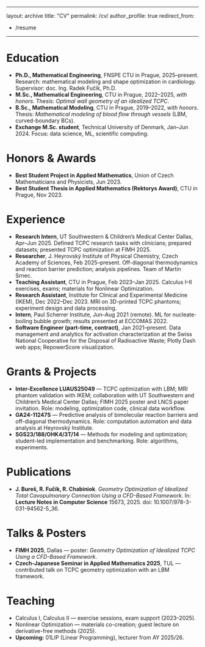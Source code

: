 <!-- cv.md -->
---
layout: archive
title: "CV"
permalink: /cv/
author_profile: true
redirect_from:
  - /resume
---

Education
======
- **Ph.D., Mathematical Engineering**, FNSPE CTU in Prague, 2025–present. Research: mathematical modeling and shape optimization in cardiology. Supervisor: doc. Ing. Radek Fučík, Ph.D. <!-- :contentReference[oaicite:13]{index=13} -->
- **M.Sc., Mathematical Engineering**, CTU in Prague, 2022–2025, *with honors*. Thesis: *Optimal wall geometry of an idealized TCPC*. <!-- :contentReference[oaicite:14]{index=14} -->
- **B.Sc., Mathematical Modeling**, CTU in Prague, 2019–2022, *with honors*. Thesis: *Mathematical modeling of blood flow through vessels* (LBM, curved-boundary BCs). <!-- :contentReference[oaicite:15]{index=15} -->
- **Exchange M.Sc. student**, Technical University of Denmark, Jan–Jun 2024. Focus: data science, ML, scientific computing. <!-- :contentReference[oaicite:16]{index=16} -->

Honors & Awards
======
- **Best Student Project in Applied Mathematics**, Union of Czech Mathematicians and Physicists, Jun 2023. <!-- :contentReference[oaicite:17]{index=17} -->
- **Best Student Thesis in Applied Mathematics (Rektorys Award)**, CTU in Prague, Nov 2023. <!-- :contentReference[oaicite:18]{index=18} -->

Experience
======
- **Research Intern**, UT Southwestern & Children’s Medical Center Dallas, Apr–Jun 2025. Defined TCPC research tasks with clinicians; prepared datasets; presented TCPC optimization at FIMH 2025. <!-- :contentReference[oaicite:19]{index=19} -->
- **Researcher**, J. Heyrovský Institute of Physical Chemistry, Czech Academy of Sciences, Feb 2025–present. Off-diagonal thermodynamics and reaction barrier prediction; analysis pipelines. Team of Martin Srnec. <!-- :contentReference[oaicite:20]{index=20} -->
- **Teaching Assistant**, CTU in Prague, Feb 2023–Jan 2025. Calculus I–II exercises, exams; materials for Nonlinear Optimization. <!-- :contentReference[oaicite:21]{index=21} -->
- **Research Assistant**, Institute for Clinical and Experimental Medicine (IKEM), Dec 2022–Dec 2023. MRI on 3D-printed TCPC phantoms; experiment design and data processing. <!-- :contentReference[oaicite:22]{index=22} -->
- **Intern**, Paul Scherrer Institute, Jun–Aug 2021 (remote). ML for nucleate-boiling bubble growth; results presented at ECCOMAS 2022. <!-- :contentReference[oaicite:23]{index=23} -->
- **Software Engineer (part-time, contract)**, Jan 2021–present. Data management and analytics for activation characterization at the Swiss National Cooperative for the Disposal of Radioactive Waste; Plotly Dash web apps; RepowerScore visualization. <!-- :contentReference[oaicite:24]{index=24} -->

Grants & Projects
======
- **Inter-Excellence LUAUS25049** — TCPC optimization with LBM; MRI phantom validation with IKEM; collaboration with UT Southwestern and Children’s Medical Center Dallas; FIMH 2025 poster and LNCS paper invitation. Role: modeling, optimization code, clinical data workflow. <!-- :contentReference[oaicite:25]{index=25} -->
- **GA24-11247S** — Predictive analysis of bimolecular reaction barriers and off-diagonal thermodynamics. Role: computation automation and data analysis at Heyrovský Institute. <!-- :contentReference[oaicite:26]{index=26} -->
- **SGS23/188/OHK4/3T/14** — Methods for modeling and optimization; student-led implementation and benchmarking. Role: algorithms, experiments. <!-- :contentReference[oaicite:27]{index=27} -->

Publications
======
- **J. Bureš, R. Fučík, R. Chabiniok**. *Geometry Optimization of Idealized Total Cavopulmonary Connection Using a CFD-Based Framework*. In: **Lecture Notes in Computer Science** 15673, 2025. doi: 10.1007/978-3-031-94562-5_36. <!-- :contentReference[oaicite:28]{index=28} -->

Talks & Posters
======
- **FIMH 2025**, Dallas — poster: *Geometry Optimization of Idealized TCPC Using a CFD-Based Framework*. <!-- :contentReference[oaicite:29]{index=29} -->
- **Czech-Japanese Seminar in Applied Mathematics 2025**, TUL — contributed talk on TCPC geometry optimization with an LBM framework. <!-- :contentReference[oaicite:30]{index=30} -->

Teaching
======
- Calculus I, Calculus II — exercise sessions, exam support (2023–2025). <!-- :contentReference[oaicite:31]{index=31} -->
- Nonlinear Optimization — materials co-creation; guest lecture on derivative-free methods (2025). <!-- :contentReference[oaicite:32]{index=32} -->
- **Upcoming:** 01LIP (Linear Programming), lecturer from AY 2025/26. <!-- :contentReference[oaicite:33]{index=33} -->
